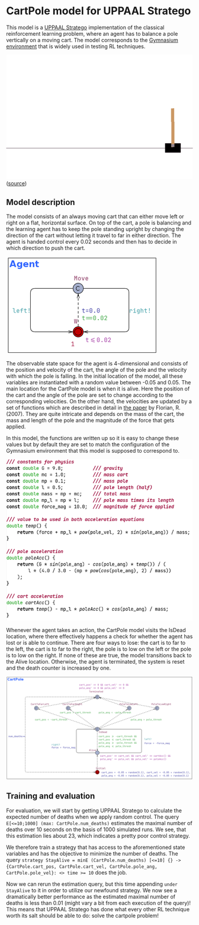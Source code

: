# CartPole model for UPPAAL Stratego

This model is a [UPPAAL Stratego][1] implementation of the classical
reinforcement learning problem, where an agent has to balance a pole vertically
on a moving cart. The model corresponds to the [Gymnasium environment][4] that
is widely used in testing RL techniques.

![cartpole-gif](./reinforcement-learning-cartpole-v0.gif)
([source][2])


## Model description

The model consists of an always moving cart that can either move left or
right on a flat, horizontal surface. On top of the cart, a pole is balancing and
the learning agent has to keep the pole standing upright by changing the
direction of the cart without letting it travel to far in either direction.
The agent is handed control every 0.02 seconds and then has to decide in which
direction to push the cart.

![agent template](./imgs/agent-screenshot.png)

The observable state space for the agent is 4-dimensional and consists of the
position and velocity of the cart, the angle of the pole and the velocity with
which the pole is falling. In the initial location of the model, all these
variables are instantiated with a random value between -0.05 and 0.05. The main
location for the CartPole model is when it is alive. Here the position of the
cart and the angle of the pole are set to change according to the corresponding
velocities. On the other hand, the velocities are updated by a set of functions
which are described in detail in [the paper][3] by Florian,
R. (2007). They are quite intricate and depends on the mass of the cart, the
mass and length of the pole and the magnitude of the force that gets applied.

In this model, the functions are written up so it is easy to change these
values but by default they are set to match the configuration of the Gymnasium
environment that this model is supposed to correspond to.

![acceleration functions](./imgs/functions-screenshot.png)

Whenever the agent takes an action, the CartPole model visits the IsDead
location, where there effectively happens a check for whether the agent has lost
or is able to continue. There are four ways to lose: the cart is to far to the
left, the cart is to far to the right, the pole is to low on the left or the
pole is to low on the right. If none of these are true, the model transitions
back to the Alive location. Otherwise, the agent is terminated, the system is
reset and the death counter is increased by one.

![cartpole template](./imgs/cartpole-screenshot.png)


## Training and evaluation

For evaluation, we will start by getting UPPAAL Stratego to calculate the
expected number of deaths when we apply random control. The query `E[<=10;1000]
(max: CartPole.num_deaths)` estimates the maximal number of deaths over 10
seconds on the basis of 1000 simulated runs. We see, that this estimation lies
about 23, which indicates a pretty poor control strategy.

We therefore train a strategy that has access to the aforementioned state
variables and has the objective to minimize the number of deaths. The query
`strategy StayAlive = minE (CartPole.num_deaths) [<=10] {} ->
{CartPole.cart_pos, CartPole.cart_vel, CartPole.pole_ang, CartPole.pole_vel}:
<> time >= 10` does the job.

Now we can rerun the estimation query, but this time appending `under StayAlive`
to it in order to utilize our newfound strategy. We now see a dramatically
better performance as the estimated maximal number of deaths is less than
0.01 (might vary a bit from each execution of the query)! This means that UPPAAL
Stratego has done what every other RL technique worth its salt should be able to
do: solve the cartpole problem!


[1]: https://people.cs.aau.dk/~marius/stratego/
[2]: https://tenor.com/view/reinforcement-learning-cartpole-v0-tensorflow-open-ai-gif-18474251
[3]: https://coneural.org/florian/papers/05_cart_pole.pdf
[4]: https://github.com/Farama-Foundation/Gymnasium/blob/main/gymnasium/envs/classic_control/cartpole.py
